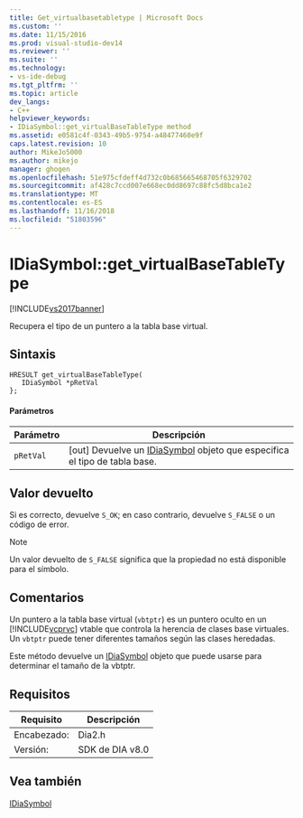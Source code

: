 ```yaml
---
title: Get_virtualbasetabletype | Microsoft Docs
ms.custom: ''
ms.date: 11/15/2016
ms.prod: visual-studio-dev14
ms.reviewer: ''
ms.suite: ''
ms.technology:
- vs-ide-debug
ms.tgt_pltfrm: ''
ms.topic: article
dev_langs:
- C++
helpviewer_keywords:
- IDiaSymbol::get_virtualBaseTableType method
ms.assetid: e0581c4f-0343-49b5-9754-a48477460e9f
caps.latest.revision: 10
author: MikeJo5000
ms.author: mikejo
manager: ghogen
ms.openlocfilehash: 51e975cfdeff4d732c0b685665468705f6329702
ms.sourcegitcommit: af428c7ccd007e668ec0dd8697c88fc5d8bca1e2
ms.translationtype: MT
ms.contentlocale: es-ES
ms.lasthandoff: 11/16/2018
ms.locfileid: "51803596"
---
```

# <a name="idiasymbolgetvirtualbasetabletype"></a>IDiaSymbol::get_virtualBaseTableType
[!INCLUDE[vs2017banner](../../includes/vs2017banner.md)]

Recupera el tipo de un puntero a la tabla base virtual.  
  
## <a name="syntax"></a>Sintaxis  
  
```cpp#  
HRESULT get_virtualBaseTableType(  
   IDiaSymbol *pRetVal  
};  
```  
  
#### <a name="parameters"></a>Parámetros  
  
|Parámetro|Descripción|  
|---------------|-----------------|  
|`pRetVal`|[out] Devuelve un [IDiaSymbol](../../debugger/debug-interface-access/idiasymbol.md) objeto que especifica el tipo de tabla base.|  
  
## <a name="return-value"></a>Valor devuelto  
 Si es correcto, devuelve `S_OK`; en caso contrario, devuelve `S_FALSE` o un código de error.  
  
> [!NOTE]
>  Un valor devuelto de `S_FALSE` significa que la propiedad no está disponible para el símbolo.  
  
## <a name="remarks"></a>Comentarios  
 Un puntero a la tabla base virtual (`vbtptr`) es un puntero oculto en un [!INCLUDE[vcprvc](../../includes/vcprvc-md.md)] vtable que controla la herencia de clases base virtuales. Un `vbtptr` puede tener diferentes tamaños según las clases heredadas.  
  
 Este método devuelve un [IDiaSymbol](../../debugger/debug-interface-access/idiasymbol.md) objeto que puede usarse para determinar el tamaño de la vbtptr.  
  
## <a name="requirements"></a>Requisitos  
  
|Requisito|Descripción|  
|-----------------|-----------------|  
|Encabezado:|Dia2.h|  
|Versión:|SDK de DIA v8.0|  
  
## <a name="see-also"></a>Vea también  
 [IDiaSymbol](../../debugger/debug-interface-access/idiasymbol.md)



